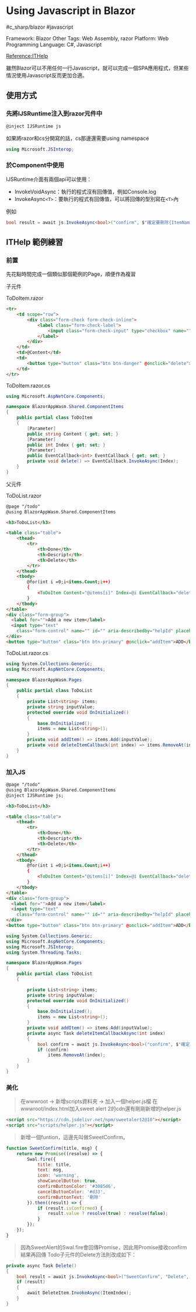 # Using Javascript in Blazor

#c_sharp/blazor #javascript

Framework: Blazor
Other Tags: Web Assembly, razor
Platform: Web
Programming Language: C#, Javascript

[Reference:ITHelp](https://ithelp.ithome.com.tw/articles/10249044)

雖然Blazor可以不用任何一行Javascript，就可以完成一個SPA應用程式，但某些情況使用Javascript反而更加合適。

## 使用方式

### 先將IJSRuntime注入到razor元件中

```html
@inject IJSRuntime js
```

如果將razor和cs分開寫的話，cs那邊還需要using namespace

```csharp
using Microsoft.JSInterop;
```

### 於Component中使用

IJSRuntime介面有兩個api可以使用：

- InvokeVoidAsync：執行的程式沒有回傳值，例如Console.log
- InvokeAsync`<T>`：要執行的程式有回傳值，可以將回傳的型別寫在`<T>`內

例如

```csharp
bool result = await js.InvokeAsync<bool>("confirm", $"確定要刪除{ItemName}?");
```

## ITHelp 範例練習

### 前置

先花點時間完成一個類似那個範例的Page，順便作為複習

子元件

ToDoItem.razor

```html
<tr>
    <td scope="row">
        <div class="form-check form-check-inline">
            <label class="form-check-label">
                <input class="form-check-input" type="checkbox" name="" id="" value="checkedValue"> Display value
            </label>
        </div>
    </td>
    <td>@Content</td>
    <td>
        <button type="button" class="btn btn-danger" @onclick="delete">Delete</button>
    </td>
</tr>
```

ToDoItem.razor.cs

```csharp
using Microsoft.AspNetCore.Components;

namespace BlazorAppWasm.Shared.ComponentItems
{
    public partial class ToDoItem
    {
        [Parameter]
        public string Content { get; set; }
        [Parameter]
        public int Index { get; set; }
        [Parameter]
        public EventCallback<int> EventCallback { get; set; }
        private void delete() => EventCallback.InvokeAsync(Index);
    }
}
```

父元件

ToDoList.razor

```html
@page "/todo"
@using BlazorAppWasm.Shared.ComponentItems

<h3>ToDoList</h3>

<table class="table">
    <thead>
        <tr>
            <th>Done</th>
            <th>Descript</th>
            <th>Delete</th>
        </tr>
    </thead>
    <tbody>
        @for(int i =0;i<items.Count;i++)
        {
            <ToDoItem Content="@items[i]" Index=@i EventCallback="deleteItemCallback"/>
        }
    </tbody>
</table>
<div class="form-group">
  <label for="">Add a new item</label>
  <input type="text"
    class="form-control" name="" id="" aria-describedby="helpId" placeholder="" @bind="@inputValue">
</div>
<button type="button" class="btn btn-primary" @onclick="addItem">ADD</button>
```

ToDoList.razor.cs

```csharp
using System.Collections.Generic;
using Microsoft.AspNetCore.Components;

namespace BlazorAppWasm.Pages
{
    public partial class ToDoList
    {
        private List<string> items;
        private string inputValue;
        protected override void OnInitialized()
        {
            base.OnInitialized();
            items = new List<string>();
        }
        private void addItem() => items.Add(inputValue);
        private void deleteItemCallback(int index) => items.RemoveAt(index);
    }
}
```

### 加入JS

```html
@page "/todo"
@using BlazorAppWasm.Shared.ComponentItems
@inject IJSRuntime js;

<h3>ToDoList</h3>

<table class="table">
    <thead>
        <tr>
            <th>Done</th>
            <th>Descript</th>
            <th>Delete</th>
        </tr>
    </thead>
    <tbody>
        @for(int i =0;i<items.Count;i++)
        {
            <ToDoItem Content="@items[i]" Index=@i EventCallback="deleteItemCallbackAsync"/>
        }
    </tbody>
</table>
<div class="form-group">
  <label for="">Add a new item</label>
  <input type="text"
    class="form-control" name="" id="" aria-describedby="helpId" placeholder="" @bind="@inputValue">
</div>
<button type="button" class="btn btn-primary" @onclick="addItem">ADD</button>
```

```csharp
using System.Collections.Generic;
using Microsoft.AspNetCore.Components;
using Microsoft.JSInterop;
using System.Threading.Tasks;

namespace BlazorAppWasm.Pages
{
    public partial class ToDoList
    {

        private List<string> items;
        private string inputValue;
        protected override void OnInitialized()
        {
            base.OnInitialized();
            items = new List<string>();
        }
        private void addItem() => items.Add(inputValue);
        private async Task deleteItemCallbackAsync(int index)
        {
            bool confirm = await js.InvokeAsync<bool>("confirm", $"確定要刪除{items[index]}?");
            if (confirm)
                items.RemoveAt(index);
        }
    }
}
```

### 美化

> 在wwwroot -> 新增scripts資料夾 → 加入一個helper.js檔
在wwwroot/index.html加入sweet alert 2的cdn還有剛剛新增的helper.js

```html
<script src="https://cdn.jsdelivr.net/npm/sweetalert2@10"></script>
<script src="scripts/helper.js"></script>
```

> 新增一個funtion，這邊先叫做SweetConfirm。

```jsx
function SweetConfirm(title, msg) {
    return new Promise((resolve) => {
        Swal.fire({
            title: title,
            text: msg,
            icon: 'warning',
            showCancelButton: true,
            confirmButtonColor: '#3085d6',
            cancelButtonColor: '#d33',
            confirmButtonText: '刪除'
        }).then((result) => {
            if (result.isConfirmed) {
                result.value ? resolve(true) : resolve(false);
            }
        });
    });
}
```

> 因為SweetAlert的Swal.fire會回傳Promise，因此用Promise接收confirm結果再回傳
Todo子元件的Delete方法則改成如下：

```csharp
private async Task Delete()
{
    bool result = await js.InvokeAsync<bool>("SweetConfirm", "Delete", $"確定要刪除{ItemName}?");
    if (result)
    {
        await DeleteItem.InvokeAsync(ItemIndex);
    }
}
```
